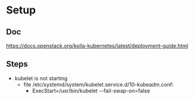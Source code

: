 # Setup
## Doc
https://docs.openstack.org/kolla-kubernetes/latest/deployment-guide.html

## Steps
* kubelet is not starting
  * file /etc/systemd/system/kubelet.service.d/10-kubeadm.conf:
    * ExecStart=/usr/bin/kubelet --fail-swap-on=false 
